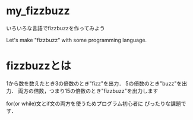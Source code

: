 # my_fizzbuzz

いろいろな言語でfizzbuzzを作ってみよう

Let's make "fizzbuzz" with some programming language.

# fizzbuzzとは

1から数を数えたとき3の倍数のとき"fizz"を出力．
5の倍数のとき"buzz"を出力．
両方の倍数，つまり15の倍数のとき"fizzbuzz"を出力します

for(or while)文とif文の両方を使うためプログラム初心者に
ぴったりな課題です．
